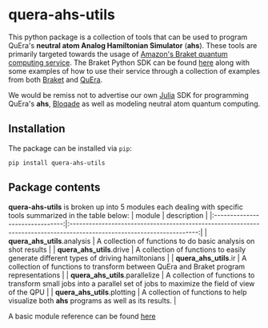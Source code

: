 # quera-ahs-utils
This python package is a collection of tools that can be used to program QuEra's **neutral atom Analog Hamiltonian Simulator** (**ahs**). These tools are primarily targeted towards the usage of [Amazon's Braket quantum computing service](https://aws.amazon.com/braket/). The Braket Python SDK can be found [here](https://github.com/aws/amazon-braket-sdk-python) along with some examples of how to use their service through a collection of examples from both [Braket](https://github.com/aws/amazon-braket-examples/tree/main/examples/analog_hamiltonian_simulation) and [QuEra](https://github.com/QuEraComputing/QuEra-braket-examples). 

We would be remiss not to advertise our own [Julia](https://julialang.org/) SDK for programming QuEra's **ahs**, [Bloqade](https://queracomputing.github.io/Bloqade.jl/dev/) as well as modeling neutral atom quantum computing. 

## Installation
The package can be installed via `pip`:

    pip install quera-ahs-utils

## Package contents

**quera-ahs-utils** is broken up into 5 modules each dealing with specific tools summarized in the table below:
|              module             |                                                       description                                                      |
|:-------------------------------:|:----------------------------------------------------------------------------------------------------------------------:|
| **quera_ahs_utils**.analysis    | A collection of functions to do basic analysis on shot results                                                         |
| **quera_ahs_utils**.drive       | A collection of functions to easily generate different types of driving hamiltonians                                   |
| **quera_ahs_utils**.ir          | A collection of functions to transform between QuEra and Braket program representations                                |
| **quera_ahs_utils**.parallelize | A collection of functions to transform small jobs into a parallel set of jobs to maximize the field of view of the QPU |
| **quera_ahs_utils**.plotting    | A collection of functions to help visualize both **ahs** programs as well as its results.                              |

A basic module reference can be found [here](https://queracomputing.github.io/quera-ahs-utils/)
